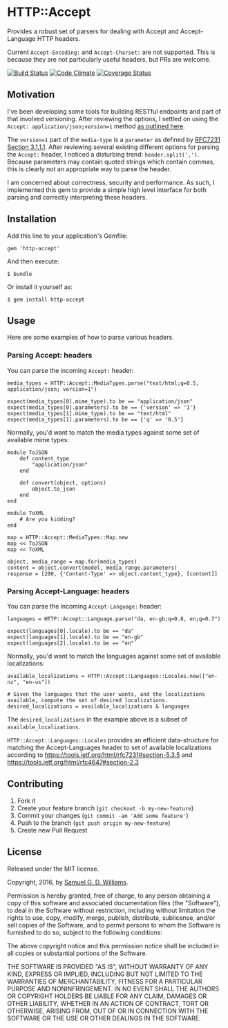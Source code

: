 # HTTP::Accept

Provides a robust set of parsers for dealing with Accept and Accept-Language HTTP headers.

Current `Accept-Encoding:` and `Accept-Charset:` are not supported. This is because they are not particularly useful headers, but PRs are welcome.

[![Build Status](https://secure.travis-ci.org/ioquatix/http-accept.svg)](http://travis-ci.org/ioquatix/http-accept)
[![Code Climate](https://codeclimate.com/github/ioquatix/http-accept.svg)](https://codeclimate.com/github/ioquatix/http-accept)
[![Coverage Status](https://coveralls.io/repos/ioquatix/http-accept/badge.svg)](https://coveralls.io/r/ioquatix/http-accept)

## Motivation

I've been developing some tools for building RESTful endpoints and part of that involved versioning. After reviewing the options, I settled on using the `Accept: application/json;version=1` method [as outlined here](http://labs.qandidate.com/blog/2014/10/16/using-the-accept-header-to-version-your-api/).

The `version=1` part of the `media-type` is a `parameter` as defined by [RFC7231 Section 3.1.1.1](https://tools.ietf.org/html/rfc7231#section-3.1.1.1). After reviewing several existing different options for parsing the `Accept:` header, I noticed a disturbing trend: `header.split(',')`. Because parameters may contain quoted strings which contain commas, this is clearly not an appropriate way to parse the header.

I am concerned about correctness, security and performance. As such, I implemented this gem to provide a simple high level interface for both parsing and correctly interpreting these headers.

## Installation

Add this line to your application's Gemfile:

	gem 'http-accept'

And then execute:

	$ bundle

Or install it yourself as:

	$ gem install http-accept

## Usage

Here are some examples of how to parse various headers.

### Parsing Accept: headers

You can parse the incoming `Accept:` header:

	media_types = HTTP::Accept::MediaTypes.parse("text/html;q=0.5, application/json; version=1")

	expect(media_types[0].mime_type).to be == "application/json"
	expect(media_types[0].parameters).to be == {'version' => '1'}
	expect(media_types[1].mime_type).to be == "text/html"
	expect(media_types[1].parameters).to be == {'q' => '0.5'}

Normally, you'd want to match the media types against some set of available mime types:

	module ToJSON
		def content_type
			"application/json"
		end
		
		def convert(object, options)
			object.to_json
		end
	end
	
	module ToXML
		# Are you kidding?
	end
	
	map = HTTP::Accept::MediaTypes::Map.new
	map << ToJSON
	map << ToXML
	
	object, media_range = map.for(media_types)
	content = object.convert(model, media_range.parameters)
	response = [200, {'Content-Type' => object.content_type}, [content]]

### Parsing Accept-Language: headers

You can parse the incoming `Accept-Language:` header:

	languages = HTTP::Accept::Language.parse("da, en-gb;q=0.8, en;q=0.7")

	expect(languages[0].locale).to be == "da"
	expect(languages[1].locale).to be == "en-gb"
	expect(languages[2].locale).to be == "en"`

Normally, you'd want to match the languages against some set of available localizations:

	available_localizations = HTTP::Accept::Languages::Locales.new(["en-nz", "en-us"])
	
	# Given the languages that the user wants, and the localizations available, compute the set of desired localizations.
	desired_localizations = available_localizations & languages
	
The `desired_localizations` in the example above is a subset of `available_localizations`.

`HTTP::Accept::Languages::Locales` provides an efficient data-structure for matching the Accept-Languages header to set of available localizations according to https://tools.ietf.org/html/rfc7231#section-5.3.5 and https://tools.ietf.org/html/rfc4647#section-2.3

## Contributing

1. Fork it
2. Create your feature branch (`git checkout -b my-new-feature`)
3. Commit your changes (`git commit -am 'Add some feature'`)
4. Push to the branch (`git push origin my-new-feature`)
5. Create new Pull Request

## License

Released under the MIT license.

Copyright, 2016, by [Samuel G. D. Williams](http://www.codeotaku.com/samuel-williams).

Permission is hereby granted, free of charge, to any person obtaining a copy
of this software and associated documentation files (the "Software"), to deal
in the Software without restriction, including without limitation the rights
to use, copy, modify, merge, publish, distribute, sublicense, and/or sell
copies of the Software, and to permit persons to whom the Software is
furnished to do so, subject to the following conditions:

The above copyright notice and this permission notice shall be included in
all copies or substantial portions of the Software.

THE SOFTWARE IS PROVIDED "AS IS", WITHOUT WARRANTY OF ANY KIND, EXPRESS OR
IMPLIED, INCLUDING BUT NOT LIMITED TO THE WARRANTIES OF MERCHANTABILITY,
FITNESS FOR A PARTICULAR PURPOSE AND NONINFRINGEMENT. IN NO EVENT SHALL THE
AUTHORS OR COPYRIGHT HOLDERS BE LIABLE FOR ANY CLAIM, DAMAGES OR OTHER
LIABILITY, WHETHER IN AN ACTION OF CONTRACT, TORT OR OTHERWISE, ARISING FROM,
OUT OF OR IN CONNECTION WITH THE SOFTWARE OR THE USE OR OTHER DEALINGS IN
THE SOFTWARE.
